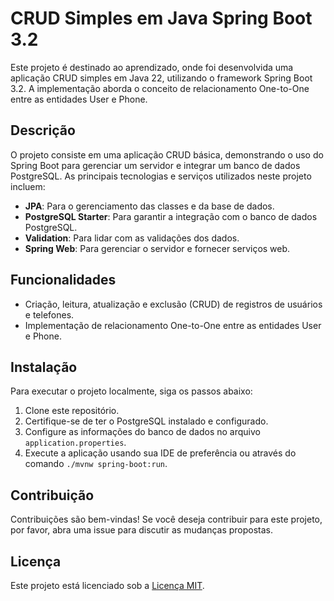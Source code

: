 # CRUD Simples em Java Spring Boot 3.2

Este projeto é destinado ao aprendizado, onde foi desenvolvida uma aplicação CRUD simples em Java 22, utilizando o
framework Spring Boot 3.2. A implementação aborda o conceito de relacionamento One-to-One entre as entidades User e
Phone.

## Descrição

O projeto consiste em uma aplicação CRUD básica, demonstrando o uso do Spring Boot para gerenciar um servidor e integrar
um banco de dados PostgreSQL. As principais tecnologias e serviços utilizados neste projeto incluem:

- **JPA**: Para o gerenciamento das classes e da base de dados.
- **PostgreSQL Starter**: Para garantir a integração com o banco de dados PostgreSQL.
- **Validation**: Para lidar com as validações dos dados.
- **Spring Web**: Para gerenciar o servidor e fornecer serviços web.

## Funcionalidades

- Criação, leitura, atualização e exclusão (CRUD) de registros de usuários e telefones.
- Implementação de relacionamento One-to-One entre as entidades User e Phone.

## Instalação

Para executar o projeto localmente, siga os passos abaixo:

1. Clone este repositório.
2. Certifique-se de ter o PostgreSQL instalado e configurado.
3. Configure as informações do banco de dados no arquivo `application.properties`.
4. Execute a aplicação usando sua IDE de preferência ou através do comando `./mvnw spring-boot:run`.

## Contribuição

Contribuições são bem-vindas! Se você deseja contribuir para este projeto, por favor, abra uma issue para discutir as
mudanças propostas.

## Licença

Este projeto está licenciado sob a [Licença MIT](LICENSE).
